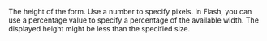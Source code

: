 The height of the form. Use a number to specify
pixels. In Flash, you can use a percentage value to
specify a percentage of the available width. The
displayed height might be less than the specified size.
